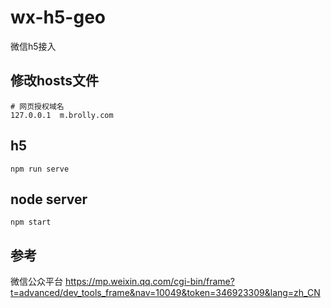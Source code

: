 # wx-h5-geo
微信h5接入

## 修改hosts文件
```
# 网页授权域名
127.0.0.1  m.brolly.com
```

## h5
```shell
npm run serve
```

## node server

```shell
npm start
```
## 参考
微信公众平台
https://mp.weixin.qq.com/cgi-bin/frame?t=advanced/dev_tools_frame&nav=10049&token=346923309&lang=zh_CN
